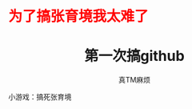 <p align="center">
  <h1 style="color:red">为了搞张育境我太难了</h1>
</p>
<div align="center">

# 第一次搞github

真TM麻烦

</div>
小游戏：搞死张育境